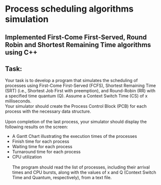 # Process scheduling algorithms simulation
## Implemented First-Come First-Served, Round Robin and Shortest Remaining Time algorithms using C++

## Task:
Your task is to develop a program that simulates the scheduling of processes using First-Come First-Served (FCFS), Shortest Remaining Time (SRT) (i.e., Shortest Job First with preemption), and Round-Robin (RR) with a specified time quantum (Q). Assume a Context Switch Time (CS) of x milliseconds.<br>
Your simulator should create the Process Control Block (PCB) for each process with the necessary data structure.<br><br>
Upon completion of the last process, your simulator should display the following results on the screen:<br>
- A Gantt Chart illustrating the execution times of the processes<br>
- Finish time for each process<br>
- Waiting time for each process<br>
- Turnaround time for each process<br>
- CPU utilization<br><br>
The program should read the list of processes, including their arrival times and CPU bursts, along with the values of x and Q (Context Switch Time and Quantum, respectively), from a text file.<br>
